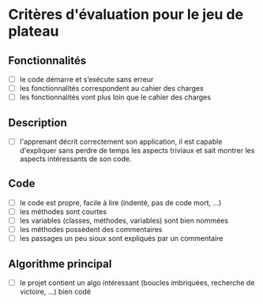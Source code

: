 # Critères d'évaluation pour le jeu de plateau

## Fonctionnalités

- [ ] le code démarre et s’exécute sans erreur
- [ ] les fonctionnalités correspondent au cahier des charges
- [ ] les fonctionnalités vont plus loin que le cahier des charges

## Description

- [ ] l'apprenant décrit correctement son application, il est capable d'expliquer sans perdre de temps les aspects triviaux et sait montrer les aspects intéressants de son code.

## Code

- [ ] le code est propre, facile à lire (indenté, pas de code mort, ...)
- [ ] les méthodes sont courtes
- [ ] les variables (classes, méthodes, variables) sont bien nommées
- [ ] les méthodes possèdent des commentaires
- [ ] les passages un peu sioux sont expliqués par un commentaire

## Algorithme principal

- [ ] le projet contient un algo intéressant (boucles imbriquées, recherche de victoire, ...) bien codé

